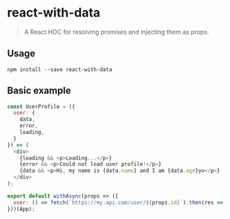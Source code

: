 # react-with-data

> A React HOC for resolving promises and injecting them as props.


## Usage

```
npm install --save react-with-data
```

## Basic example

```js
const UserProfile = ({
  user: {
    data,
    error,
    loading,
  }
}) => (
  <div>
    {loading && <p>Loading...</p>}
    {error && <p>Could not load user profile!</p>}
    {data && <p>Hi, my name is {data.name} and I am {data.age}yo</p>}
  </div>
);

export default withAsync(props => ({
  user: () => fetch(`https://my.api.com/user/${props.id}`).then(res => res.json())
}))(App);
```
